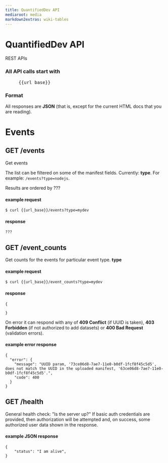 ```yaml
---
title: QuantifiedDev API
mediaroot: media
markdown2extras: wiki-tables
---
```


# QuantifiedDev API

REST APIs


### All API calls start with

<pre class="base">
     {{url_base}}
</pre>

### Format

All responses are **JSON** (that is, except for the current HTML docs that
you are reading).




# Events

## GET /events

Get events 

The list can be filtered on some of the manifest fields. Currently:
**type**.
For example: `/events?type=nodejs`.

Results are ordered by ???


#### example request

    $ curl {{url_base}}/events?type=mydev

#### response
    
    ???



## GET /event_counts

Get counts for the events for particular event type.
**type**

#### example request

    $ curl {{url_base}}/event_counts?type=mydev

#### response

    {

    }


On error it can respond with any of **409 Conflict** (if UUID is taken),
**403 Forbidden** (if not authorized to add datasets) or
**400 Bad Request** (validation errors).

#### example error response

    {
      "error": {
        "message": "UUID param, '73ce06d8-7ae7-11e0-b0df-1fcf8f45c5d5', does not match the UUID in the uploaded manifest, '63ce06d8-7ae7-11e0-b0df-1fcf8f45c5d5'.",
        "code": 400
      }
    }

## GET /health

General health check: "Is the server up?"
If basic auth credentials are provided, then authorization will be attempted
and, on success, some authorized user data shown in the response.

#### example JSON response

    {
        "status": "I am alive",
    }

